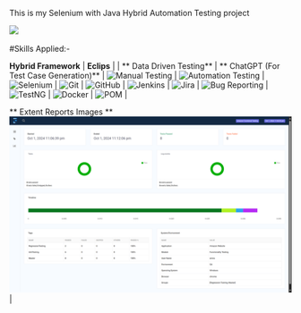 This is my Selenium with Java Hybrid Automation Testing project 

![](https://www.qedgetech.com/wp-content/uploads/selenium-java-course-1-300x180.png)


#Skills Applied:-


**Hybrid Framework**  |  **Eclips** | | ** Data Driven Testing**  | ** ChatGPT (For Test Case Generation)**  |
 ![Manual Testing](https://img.shields.io/badge/-Manual_Testing-007ACC?style=for-the-badge&logo=appveyor) |
 ![Automation Testing](https://img.shields.io/badge/-Automation_Testing-007ACC?style=for-the-badge&logo=appveyor) |
 ![Selenium](https://img.icons8.com/color/48/000000/selenium-test-automation.png) |
  ![Git](https://img.icons8.com/color/48/000000/git.png) |
 ![GitHub](https://img.icons8.com/material-outlined/48/000000/github.png) |
 ![Jenkins](https://img.icons8.com/color/48/000000/jenkins.png) |
 ![Jira](https://img.icons8.com/color/48/000000/jira.png) |
 ![Bug Reporting](https://img.icons8.com/color/48/000000/bug.png) |
 ![TestNG](https://img.icons8.com/color/48/000000/test-passed.png) |
![Docker](https://img.icons8.com/color/48/000000/docker.png) |
![POM](https://img.icons8.com/color/48/000000/data-in-both-directions.png) |

** Extent Reports Images **
![](https://github.com/Saurabh2864/Amazon-Automation-HybridTestng-project/blob/master/Screenshot%202024-10-01%20231712.png) |



 

